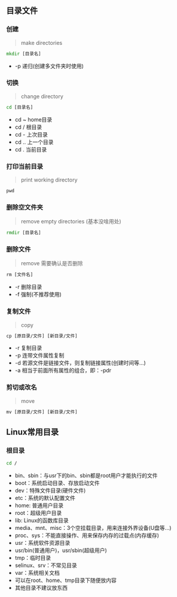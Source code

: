 ## 目录文件

### 创建
> make directories
```.bat
mkdir [目录名]
```
* -p 递归(创建多文件夹时使用)


### 切换
> change directory
```.bat
cd [目录名]
```
* cd ~ home目录
* cd / 根目录
* cd - 上次目录
* cd .. 上一个目录
* cd . 当前目录 


### 打印当前目录
> print working directory
```.bat
pwd
```


### 删除空文件夹
> remove empty directories (基本没啥用处)
```.bat
rmdir [目录名]
```


### 删除文件
> remove 需要确认是否删除
```.bat
rm [文件名]
```
* -r 删除目录
* -f 强制(不推荐使用)


### 复制文件
> copy 
```.bat
cp [原目录/文件] [新目录/文件]
```
* -r 复制目录
* -p 连带文件属性复制
* -d 若源文件是链接文件，则复制链接属性(创建时间等...)
* -a 相当于前面所有属性的组合，即：-pdr


### 剪切或改名
> move
```.bat
mv [原目录/文件] [新目录/文件]
```


## Linux常用目录
### 根目录
```.bat
cd /
```
* bin、sbin：与usr下的bin、sbin都是root用户才能执行的文件
* boot：系统启动目录、存放启动文件
* dev：特殊文件目录(硬件文件)
* etc：系统的默认配置文件
* home: 普通用户目录
* root：超级用户目录
* lib: Linux的函数库目录
* media、mnt、misc：3个空挂载目录，用来连接外界设备(U盘等...)
* proc、sys：不能直接操作、用来保存内存的过载点(内存缓存)
* usr：系统软件资源目录
* usr/bin(普通用户)，usr/sbin(超级用户)
* tmp：临时目录
* selinux、srv：不常见目录
* var：系统相关文档
* 可以在root、home、tmp目录下随便放内容
* 其他目录不建议放东西


